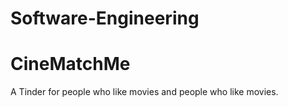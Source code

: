 # Software-Engineering

# CineMatchMe

A Tinder for people who like movies and people who like movies.


